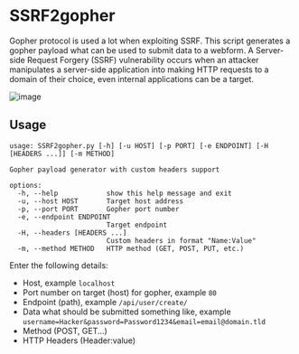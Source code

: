 # SSRF2gopher
Gopher protocol is used a lot when exploiting SSRF. This script generates a gopher payload what can be used to submit data to a webform.
A Server-side Request Forgery (SSRF) vulnerability occurs when an attacker manipulates a server-side application into making HTTP requests to a domain of their choice, even internal applications can be a target.

![image](https://github.com/eMVee-NL/SSRF2gopher/assets/45883753/55ce27c4-9f24-4c13-9212-3822fb7032e3)



## Usage

```
usage: SSRF2gopher.py [-h] [-u HOST] [-p PORT] [-e ENDPOINT] [-H [HEADERS ...]] [-m METHOD]

Gopher payload generator with custom headers support

options:
  -h, --help            show this help message and exit
  -u, --host HOST       Target host address
  -p, --port PORT       Gopher port number
  -e, --endpoint ENDPOINT
                        Target endpoint
  -H, --headers [HEADERS ...]
                        Custom headers in format "Name:Value"
  -m, --method METHOD   HTTP method (GET, POST, PUT, etc.)
```

Enter the following details:
- Host, example `localhost`
- Port number on target (host) for gopher, example `80`
- Endpoint (path), example `/api/user/create/`
- Data what should be submitted something like, example `username=Hacker&password=Password1234&email=email@domain.tld`
- Method (POST, GET...)
- HTTP Headers (Header:value)
